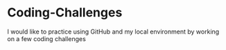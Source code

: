 # Coding-Challenges
I would like to practice using GitHub and my local environment by working on a few coding challenges
